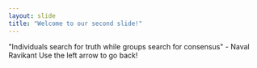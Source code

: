 ```yaml
---
layout: slide
title: "Welcome to our second slide!"
---
```

"Individuals search for truth while groups search for consensus" - Naval Ravikant
Use the left arrow to go back!
